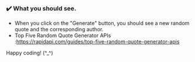  ### :heavy_check_mark: What you should see.
-  When you click on the "Generate" button, you should see a new random quote and the corresponding author.
-  Top Five Random Quote Generator APIs :https://rapidapi.com/guides/top-five-random-quote-generator-apis

Happy coding! (^_^)
